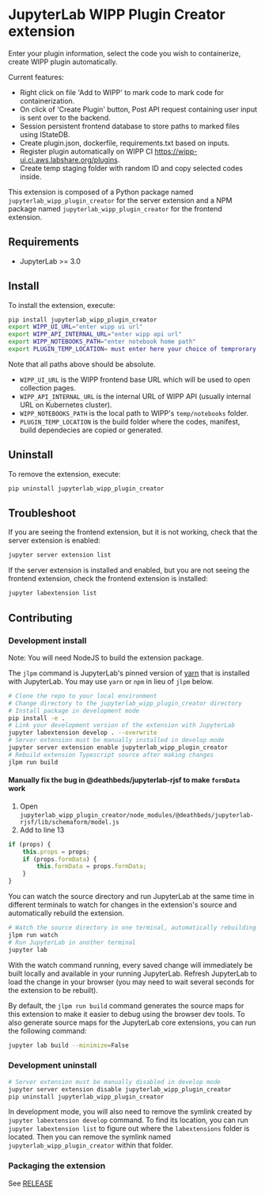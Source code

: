 # JupyterLab WIPP Plugin Creator extension

<!-- Create wipp plugin by containerizing local code in various languages,  automate the Plugin generation and testing process using both static analysis and templates.  -->
Enter your plugin information, select the code you wish to containerize, create WIPP plugin automatically.

Current features:

- Right click on file 'Add to WIPP' to mark code to mark code for containerization.
- On click of 'Create Plugin' button, Post API request containing user input is sent over to the backend.
- Session persistent frontend database to store paths to marked files using IStateDB.
- Create plugin.json, dockerfile, requirements.txt based on inputs.
- Register plugin automatically on WIPP CI https://wipp-ui.ci.aws.labshare.org/plugins.
- Create temp staging folder with random ID and copy selected codes inside.

This extension is composed of a Python package named `jupyterlab_wipp_plugin_creator`
for the server extension and a NPM package named `jupyterlab_wipp_plugin_creator`
for the frontend extension.


## Requirements

* JupyterLab >= 3.0

## Install

To install the extension, execute:

```bash
pip install jupyterlab_wipp_plugin_creator
export WIPP_UI_URL="enter wipp ui url"
export WIPP_API_INTERNAL_URL="enter wipp api url"
export WIPP_NOTEBOOKS_PATH="enter notebook home path"
export PLUGIN_TEMP_LOCATION= must enter here your choice of temprorary folder
```
Note that all paths above should be absolute.

- `WIPP_UI_URL` is the WIPP frontend base URL which will be used to open collection pages.
- `WIPP_API_INTERNAL_URL` is the internal URL of WIPP API (usually internal URL on Kubernetes cluster).
- `WIPP_NOTEBOOKS_PATH` is the local path to WIPP's `temp/notebooks` folder.
- `PLUGIN_TEMP_LOCATION` is the build folder where the codes, manifest, build dependecies are copied or generated.

## Uninstall

To remove the extension, execute:

```bash
pip uninstall jupyterlab_wipp_plugin_creator
```


## Troubleshoot

If you are seeing the frontend extension, but it is not working, check
that the server extension is enabled:

```bash
jupyter server extension list
```

If the server extension is installed and enabled, but you are not seeing
the frontend extension, check the frontend extension is installed:

```bash
jupyter labextension list
```


## Contributing

### Development install

Note: You will need NodeJS to build the extension package.

The `jlpm` command is JupyterLab's pinned version of
[yarn](https://yarnpkg.com/) that is installed with JupyterLab. You may use
`yarn` or `npm` in lieu of `jlpm` below.

```bash
# Clone the repo to your local environment
# Change directory to the jupyterlab_wipp_plugin_creator directory
# Install package in development mode
pip install -e .
# Link your development version of the extension with JupyterLab
jupyter labextension develop . --overwrite
# Server extension must be manually installed in develop mode
jupyter server extension enable jupyterlab_wipp_plugin_creator
# Rebuild extension Typescript source after making changes
jlpm run build
```

#### Manually fix the bug in @deathbeds/jupyterlab-rjsf to make `formData` work
1. Open `jupyterlab_wipp_plugin_creator/node_modules/@deathbeds/jupyterlab-rjsf/lib/schemaform/model.js`
2. Add to line 13
```js
if (props) {
    this.props = props;
    if (props.formData) {
        this.formData = props.formData;
    }
}
```

You can watch the source directory and run JupyterLab at the same time in different terminals to watch for changes in the extension's source and automatically rebuild the extension.

```bash
# Watch the source directory in one terminal, automatically rebuilding when needed
jlpm run watch
# Run JupyterLab in another terminal
jupyter lab
```

With the watch command running, every saved change will immediately be built locally and available in your running JupyterLab. Refresh JupyterLab to load the change in your browser (you may need to wait several seconds for the extension to be rebuilt).

By default, the `jlpm run build` command generates the source maps for this extension to make it easier to debug using the browser dev tools. To also generate source maps for the JupyterLab core extensions, you can run the following command:

```bash
jupyter lab build --minimize=False
```

### Development uninstall

```bash
# Server extension must be manually disabled in develop mode
jupyter server extension disable jupyterlab_wipp_plugin_creator
pip uninstall jupyterlab_wipp_plugin_creator
```

In development mode, you will also need to remove the symlink created by `jupyter labextension develop`
command. To find its location, you can run `jupyter labextension list` to figure out where the `labextensions`
folder is located. Then you can remove the symlink named `jupyterlab_wipp_plugin_creator` within that folder.

### Packaging the extension

See [RELEASE](RELEASE.md)
